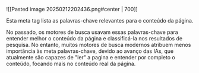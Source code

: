 ![[Pasted image 20250212202436.png#center | 700]]

Esta meta tag lista as palavras-chave relevantes para o conteúdo da página.

No passado, os motores de busca usavam essas palavras-chave para entender melhor o conteúdo da página e classificá-la nos resultados de pesquisa. No entanto, muitos motores de busca modernos atribuem menos importância às meta palavras-chave, devido ao avanço das IAs, que atualmente são capazes de "ler" a pagina e entender por completo o conteúdo, focando mais no conteúdo real da página.

